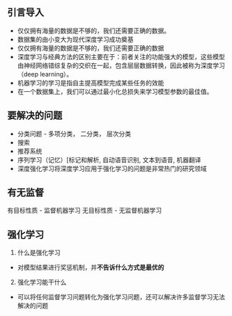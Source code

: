  ## 引言导入
 - 仅仅拥有海量的数据是不够的，我们还需要正确的数据。
 - 数据集的由小变大为现代深度学习成功奠基
 - 仅仅拥有海量的数据是不够的，我们还需要正确的数据
 - 深度学习与经典方法的区别主要在于：前者关注的功能强大的模型，这些模型由神经网络错综复杂的交织在一起，包含层层数据转换，因此被称为深度学习（deep learning）。
 - 机器学习的学习是指自主提高模型完成某些任务的效能
 - 在一个数据集上，我们可以通过最小化总损失来学习模型参数的最佳值。
 

## 要解决的问题
 - 分类问题 - 多项分类， 二分类， 层次分类
 - 搜索
 - 推荐系统
 - 序列学习（记忆）[标记和解析, 自动语音识别, 文本到语音, 机器翻译
- 深度强化学习将深度学习应用于强化学习的问题是非常热门的研究领域


## 有无监督
有目标性质 - 监督机器学习
无目标性质 - 无监督机器学习


## 强化学习

1) 什么是强化学习
- 对模型结果进行奖惩机制，并**不告诉什么方式是最优的**
2) 强化学习能干什么
- 可以将任何监督学习问题转化为强化学习问题，还可以解决许多监督学习无法解决的问题
<!--stackedit_data:
eyJoaXN0b3J5IjpbLTIwMDM5ODM0MTksLTEyMDUyNTk0NDYsLT
gwNjYzMjU4MSw2MDAwNTQ5NTcsODM4Mzc5MDY5LC0xMzUzMTUz
MzIxLC0zNjYwNjI4ODJdfQ==
-->